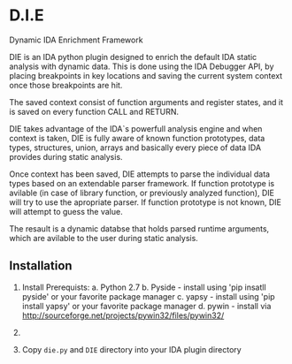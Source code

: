 D.I.E
=====
Dynamic IDA Enrichment Framework

DIE is an IDA python plugin designed to enrich the default IDA static analysis with dynamic data.
This is done using the IDA Debugger API, by placing breakpoints in key locations and saving the current system context once those breakpoints are hit.

The saved context consist of function arguments and register states, and it is saved on every function CALL and RETURN.

DIE takes advantage of the IDA`s powerfull analysis engine and when context is taken, DIE is fully aware of known function prototypes, data types, structures, union, arrays and basically every piece of data IDA provides during static analysis.

Once context has been saved, DIE attempts to parse the individual data types based on an extendable parser framework.
If function prototype is avilable (in case of library function, or previously analyzed function),  DIE will try to use the apropriate parser.
If function prototype is not known, DIE will attempt to guess the value.

The resault is a dynamic databse that holds parsed runtime arguments, which are avilable to the user during static analysis.

Installation
------------

1. Install Prerequists:
    a. Python 2.7
    b. Pyside  - install using 'pip insatll pyside' or your favorite package manager
    c. yapsy   - install using 'pip install yapsy' or your favorite package manager
    d. pywin   - install via http://sourceforge.net/projects/pywin32/files/pywin32/

2. 
3. Copy `die.py` and `DIE` directory into your IDA plugin directory 


